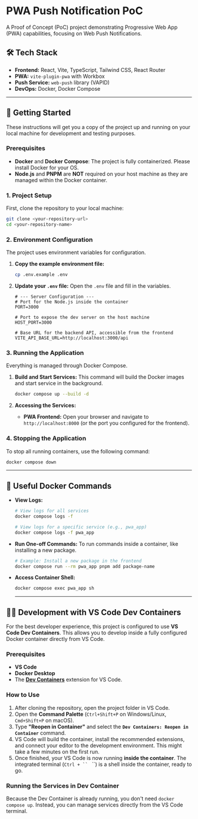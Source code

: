 # PWA Push Notification PoC
A Proof of Concept (PoC) project demonstrating Progressive Web App (PWA) capabilities, focusing on Web Push Notifications.

## 🛠️ Tech Stack

- **Frontend:** React, Vite, TypeScript, Tailwind CSS, React Router
- **PWA:** `vite-plugin-pwa` with Workbox
- **Push Service:** `web-push` library (VAPID)
- **DevOps:** Docker, Docker Compose

---

## 🚀 Getting Started

These instructions will get you a copy of the project up and running on your local machine for development and testing purposes.

### Prerequisites
- **Docker** and **Docker Compose**: The project is fully containerized. Please install Docker for your OS.
- **Node.js** and **PNPM** are **NOT** required on your host machine as they are managed within the Docker container.

### 1. Project Setup

First, clone the repository to your local machine:

```bash
git clone <your-repository-url>
cd <your-repository-name>
```

### 2. Environment Configuration

The project uses environment variables for configuration.

1.  **Copy the example environment file:**
    ```bash
    cp .env.example .env
    ```

2.  **Update your `.env` file:**
    Open the `.env` file and fill in the variables.

    ```env
    # --- Server Configuration ---
    # Port for the Node.js inside the container
    PORT=3000
    
    # Port to expose the dev server on the host machine
    HOST_PORT=3000
    
    # Base URL for the backend API, accessible from the frontend
    VITE_API_BASE_URL=http://localhost:3000/api
    ```

### 3. Running the Application

Everything is managed through Docker Compose.

1.  **Build and Start Services:**
    This command will build the Docker images and start service in the background.
    ```bash
    docker compose up --build -d
    ```

2.  **Accessing the Services:**
    -   **PWA Frontend:** Open your browser and navigate to `http://localhost:8000` (or the port you configured for the frontend).

### 4. Stopping the Application

To stop all running containers, use the following command:
```bash
docker compose down
```

---

## 🔧 Useful Docker Commands

- **View Logs:**
  ```bash
  # View logs for all services
  docker compose logs -f

  # View logs for a specific service (e.g., pwa_app)
  docker compose logs -f pwa_app
  ```

- **Run One-off Commands:**
  To run commands inside a container, like installing a new package.
  ```bash
  # Example: Install a new package in the frontend
  docker compose run --rm pwa_app pnpm add package-name

- **Access Container Shell:**
  ```bash
  docker compose exec pwa_app sh
  ```

  ---

## 👨‍💻 Development with VS Code Dev Containers

For the best developer experience, this project is configured to use **VS Code Dev Containers**. This allows you to develop inside a fully configured Docker container directly from VS Code.

### Prerequisites

- **VS Code**
- **Docker Desktop**
- The **[Dev Containers](https://marketplace.visualstudio.com/items?itemName=ms-vscode-remote.remote-containers)** extension for VS Code.

### How to Use

1.  After cloning the repository, open the project folder in VS Code.
2.  Open the **Command Palette** (`Ctrl+Shift+P` on Windows/Linux, `Cmd+Shift+P` on macOS).
3.  Type **"Reopen in Container"** and select the **`Dev Containers: Reopen in Container`** command.
4.  VS Code will build the container, install the recommended extensions, and connect your editor to the development environment. This might take a few minutes on the first run.
5.  Once finished, your VS Code is now running **inside the container**. The integrated terminal (`Ctrl + `` ` ``) is a shell inside the container, ready to go.

### Running the Services in Dev Container

Because the Dev Container is already running, you don't need `docker compose up`. Instead, you can manage services directly from the VS Code terminal.
